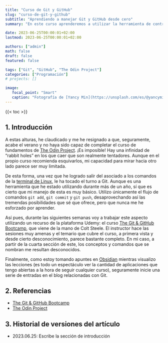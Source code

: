 ```yaml
---
title: "Curso de Git y GitHub"
slug: "curso-de-git-y-github"
subtitle: "Aprendiendo a manejar Git y GitHub desde cero"
summary: "En este curso aprenderemos a utilizar la herramienta de control de versiones más popular actualmente: Git. Además, examinaremos la plataforma GitHub, que facilita enormemente la posibilidad de trabajar de manera colaborativa."

date: 2023-06-25T00:00:01+02:00
lastmod: 2023-06-25T00:00:01+02:00

authors: ["admin"]
math: false
draft: false
featured: false

tags: ["Git", "GitHub", "The Odin Project"]
categories: ["Programación"]
# projects: []

image:
   focal_point: "Smart"
   caption: "Fotografía de [Yancy Min](https://unsplash.com/es/@yancymin), disponible en [Unsplash](https://unsplash.com/es/fotos/842ofHC6MaI)."
---
```


{{< toc >}}

## 1. Introducción

A estas alturas, he claudicado y me he resignado a que, seguramente, acabe el verano y no haya sido capaz de completar el curso de fundamentos de [The Odin Project](https://www.theodinproject.com/). ¡Es imposible! Hay una infinidad de “rabbit holes” en los que caer que son realmente tentadores. Aunque en el propio curso recomienda esquivarlos, mi capacidad para mirar hacia otro lado parece ser muy limitada.

De esta forma, una vez que he logrado salir del asociado a los comandos de la [terminal de Linux](https://imalexissaez.github.io/2023/06/05/curso-de-comandos-de-linux/), le ha tocado el turno a Git. Aunque es una herramienta que he estado utilizando durante más de un año, sí que es cierto que mi manejo de esta es muy básico. Utilizo únicamente el flujo de comandos `git add`, `git commit` y `git push`, desaprovechando así las tremendas posibilidades que sé que ofrece, pero que nunca me he esforzado por aprender.

Así pues, durante las siguientes semanas voy a trabajar este aspecto utilizando un recurso de la plataforma Udemy: el curso [The Git & GitHub Bootcamp]( https://www.udemy.com/course/git-and-github-bootcamp/), que viene de la mano de Colt Steele. El instructor hace las sesiones muy amenas y el temario que cubre el curso, a primera vista y desde cierto desconocimiento, parece bastante completo. En mi caso, a partir de la cuarta sección de este, los conceptos y comandos que se nombran me resultan desconocidos.

Finalmente, como estoy tomando apuntes en [Obsidian](https://obsidian.md/) mientras visualizo las lecciones (es todo un espectáculo ver la cantidad de aplicaciones que tengo abiertas a la hora de seguir cualquier curso), seguramente inicie una serie de entradas en el blog relacionadas con Git.


## 2. Referencias

- [The Git & GitHub Bootcamp]( https://www.udemy.com/course/git-and-github-bootcamp/)
- [The Odin Project](https://www.theodinproject.com/)

## 3. Historial de versiones del artículo

- 2023.06.25: Escribe la sección de introducción
